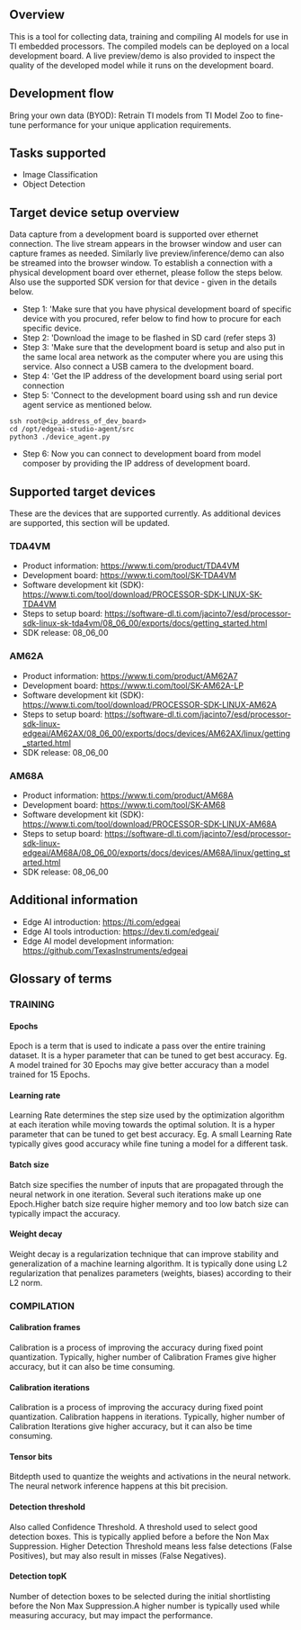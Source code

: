 
## Overview
This is a tool for collecting data, training and compiling AI models for use in TI embedded processors. The compiled models can be deployed on a local development board. A live preview/demo is also provided to inspect the quality of the developed model while it runs on the development board.

## Development flow
Bring your own data (BYOD): Retrain TI models from TI Model Zoo to fine-tune performance for your unique application requirements.

## Tasks supported
* Image Classification
* Object Detection

## Target device setup overview
Data capture from a development board is supported over ethernet connection. The live stream appears in the browser window and user can capture frames as needed. Similarly live preview/inference/demo can also be streamed into the browser window. To establish a connection with a physical development board over ethernet, please follow the steps below. Also use the supported SDK version for that device - given in the details below.
* Step 1: 'Make sure that you have physical development board of specific device with you procured, refer below to find how to procure for each specific device.
* Step 2: 'Download the image to be flashed in SD card (refer steps 3)
* Step 3: 'Make sure that the development board is setup and also put in the same local area network as the computer where you are using this service. Also connect a USB camera to the dvelopment board.
* Step 4: 'Get the IP address of the development board using serial port connection
* Step 5: 'Connect to the development board using ssh and run device agent service as mentioned below. 
```
ssh root@<ip_address_of_dev_board> 
cd /opt/edgeai-studio-agent/src 
python3 ./device_agent.py
```
* Step 6: Now you can connect to development board from model composer by providing the IP address of development board.

## Supported target devices
These are the devices that are supported currently. As additional devices are supported, this section will be updated.

### TDA4VM
* Product information: https://www.ti.com/product/TDA4VM
* Development board: https://www.ti.com/tool/SK-TDA4VM
* Software development kit (SDK): https://www.ti.com/tool/download/PROCESSOR-SDK-LINUX-SK-TDA4VM
* Steps to setup board: https://software-dl.ti.com/jacinto7/esd/processor-sdk-linux-sk-tda4vm/08_06_00/exports/docs/getting_started.html
* SDK release: 08_06_00

### AM62A
* Product information: https://www.ti.com/product/AM62A7
* Development board: https://www.ti.com/tool/SK-AM62A-LP
* Software development kit (SDK): https://www.ti.com/tool/download/PROCESSOR-SDK-LINUX-AM62A
* Steps to setup board: https://software-dl.ti.com/jacinto7/esd/processor-sdk-linux-edgeai/AM62AX/08_06_00/exports/docs/devices/AM62AX/linux/getting_started.html
* SDK release: 08_06_00

### AM68A
* Product information: https://www.ti.com/product/AM68A
* Development board: https://www.ti.com/tool/SK-AM68
* Software development kit (SDK): https://www.ti.com/tool/download/PROCESSOR-SDK-LINUX-AM68A
* Steps to setup board: https://software-dl.ti.com/jacinto7/esd/processor-sdk-linux-edgeai/AM68A/08_06_00/exports/docs/devices/AM68A/linux/getting_started.html
* SDK release: 08_06_00

## Additional information
* Edge AI introduction: https://ti.com/edgeai
* Edge AI tools introduction: https://dev.ti.com/edgeai/
* Edge AI model development information: https://github.com/TexasInstruments/edgeai

## Glossary of terms

### TRAINING
#### Epochs
Epoch is a term that is used to indicate a pass over the entire training dataset. It is a hyper parameter that can be tuned to get best accuracy. Eg. A model trained for 30 Epochs may give better accuracy than a model trained for 15 Epochs.
#### Learning rate
Learning Rate determines the step size used by the optimization algorithm at each iteration while moving towards the optimal solution. It is a hyper parameter that can be tuned to get best accuracy. Eg. A small Learning Rate typically gives good accuracy while fine tuning a model for a different task.
#### Batch size
Batch size specifies the number of inputs that are propagated through the neural network in one iteration. Several such iterations make up one Epoch.Higher batch size require higher memory and too low batch size can typically impact the accuracy.
#### Weight decay
Weight decay is a regularization technique that can improve stability and generalization of a machine learning algorithm. It is typically done using L2 regularization that penalizes parameters (weights, biases) according to their L2 norm.
### COMPILATION
#### Calibration frames
Calibration is a process of improving the accuracy during fixed point quantization. Typically, higher number of Calibration Frames give higher accuracy, but it can also be time consuming.
#### Calibration iterations
Calibration is a process of improving the accuracy during fixed point quantization. Calibration happens in iterations. Typically, higher number of Calibration Iterations give higher accuracy, but it can also be time consuming.
#### Tensor bits
Bitdepth used to quantize the weights and activations in the neural network. The neural network inference happens at this bit precision. 
#### Detection threshold
Also called Confidence Threshold. A threshold used to select good detection boxes. This is typically applied before a before the Non Max Suppression. Higher Detection Threshold means less false detections (False Positives), but may also result in misses (False Negatives). 
#### Detection topK
Number of detection boxes to be selected during the initial shortlisting before the Non Max Suppression.A higher number is typically used while measuring accuracy, but may impact the performance. 
